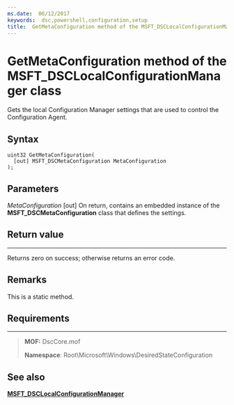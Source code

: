 ```yaml
---
ms.date:  06/12/2017
keywords:  dsc,powershell,configuration,setup
title:  GetMetaConfiguration method of the MSFT_DSCLocalConfigurationManager class
---
```


# GetMetaConfiguration method of the MSFT_DSCLocalConfigurationManager class

Gets the local Configuration Manager settings that are used to control the Configuration Agent.

Syntax
------

```mof
uint32 GetMetaConfiguration(
  [out] MSFT_DSCMetaConfiguration MetaConfiguration
);
```

Parameters
----------

*MetaConfiguration* \[out\]
On return, contains an embedded instance of the **MSFT_DSCMetaConfiguration** class that defines the settings.

## Return value
------------

Returns zero on success; otherwise returns an error code.

## Remarks

This is a static method.

## Requirements
------------
> **MOF:** DscCore.mof
> 
> **Namespace**: Root\Microsoft\Windows\DesiredStateConfiguration


## See also


[**MSFT_DSCLocalConfigurationManager**](msft-dsclocalconfigurationmanager.md)